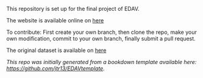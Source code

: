 This repository is set up for the final project of EDAV.

The website is available online on [here](https://russell-a.github.io/NYCrime/)

To contribute:
First create your own branch, then clone the repo, make your own modification, commit to your own branch, finally submit a pull request.

The original dataset is available on [here](https://data.cityofnewyork.us/Public-Safety/NYPD-Complaint-Data-Current-Year-To-Date-/5uac-w243)

*This repo was initially generated from a bookdown template available here: https://github.com/jtr13/EDAVtemplate.*	




